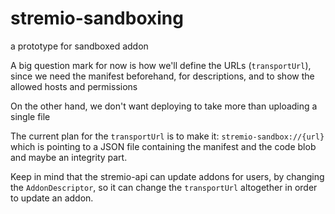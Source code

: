 # stremio-sandboxing

a prototype for sandboxed addon

A big question mark for now is how we'll define the URLs (`transportUrl`), since we need the manifest beforehand, for descriptions, and to show the allowed hosts and permissions

On the other hand, we don't want deploying to take more than uploading a single file

The current plan for the `transportUrl` is to make it: `stremio-sandbox://{url}` which is pointing to a JSON file containing the manifest and the code blob and maybe an integrity part.

Keep in mind that the stremio-api can update addons for users, by changing the `AddonDescriptor`, so it can change the `transportUrl` altogether in order to update an addon.
